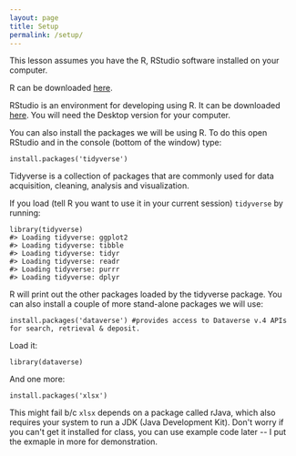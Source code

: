 ```yaml
---
layout: page
title: Setup
permalink: /setup/
---
```


This lesson assumes you have the R, RStudio software installed on your computer.

R can be downloaded [here](https://cran.r-project.org/mirrors.html).

RStudio is an environment for developing using R.
It can be downloaded [here](https://www.rstudio.com/products/rstudio/download/).
You will need the Desktop version for your computer.

You can also install the packages we will be using R.  To do this open RStudio and in the console (bottom of the window) type:

```
install.packages('tidyverse')
```

Tidyverse is a collection of packages that are commonly used for data acquisition, cleaning, analysis and visualization.

If you load (tell R you want to use it in your current session) `tidyverse` by running:

```
library(tidyverse)
#> Loading tidyverse: ggplot2
#> Loading tidyverse: tibble
#> Loading tidyverse: tidyr
#> Loading tidyverse: readr
#> Loading tidyverse: purrr
#> Loading tidyverse: dplyr
```
R will print out the other packages loaded by the tidyverse package.  You can also install a couple of more stand-alone packages we will use:

```
install.packages('dataverse') #provides access to Dataverse v.4 APIs for search, retrieval & deposit.
```

Load it:

```
library(dataverse)
```

And one more:

```
install.packages('xlsx')
```

This might fail b/c `xlsx` depends on a package called rJava, which also requires your system to run a JDK (Java Development Kit). Don't worry if you can't get it installed for class, you can use example code later -- I put the exmaple in more for demonstration.

